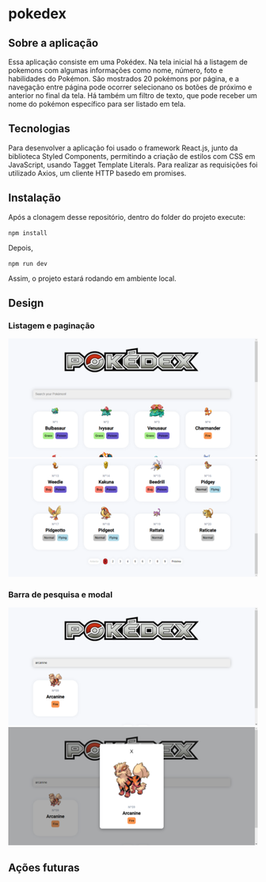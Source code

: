 # pokedex

## Sobre a aplicação

Essa aplicação consiste em uma Pokédex. Na tela inicial há a listagem de pokemons com algumas informações como nome, número, foto e habilidades do Pokémon. São mostrados 20 pokémons por página, e a navegação entre página pode ocorrer selecionano os botões de próximo e anterior no final da tela. Há também um filtro de texto, que pode receber um nome do pokémon específico para ser listado em tela.

## Tecnologias

Para desenvolver a aplicação foi usado o framework React.js, junto da biblioteca Styled Components, permitindo a criação de estilos com CSS em JavaScript, usando Tagget Template Literals. Para realizar as requisições foi utilizado Axios, um cliente HTTP basedo em promises.

## Instalação
Após a clonagem desse repositório, dentro do folder do projeto execute:

`npm install`

Depois, 

`npm run dev`

Assim, o projeto estará rodando em ambiente local.

## Design
### Listagem e paginação

![PrintScreen of HomePage](https://github.com/lysialeao/pokedex/blob/main/imagem_2022-05-03_194542849.png)
![](https://github.com/lysialeao/pokedex/blob/main/imagem_2022-05-03_194644323.png)

### Barra de pesquisa e modal 
![](https://github.com/lysialeao/pokedex/blob/main/imagem_2022-05-03_194748067.png)
![](https://github.com/lysialeao/pokedex/blob/main/imagem_2022-05-03_194800305.png)


## Ações futuras






